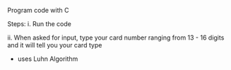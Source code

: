Program code with C

Steps:
i. Run the code

ii. When asked for input, type your card number ranging from 13 - 16 digits and it will tell you your card type

- uses Luhn Algorithm
